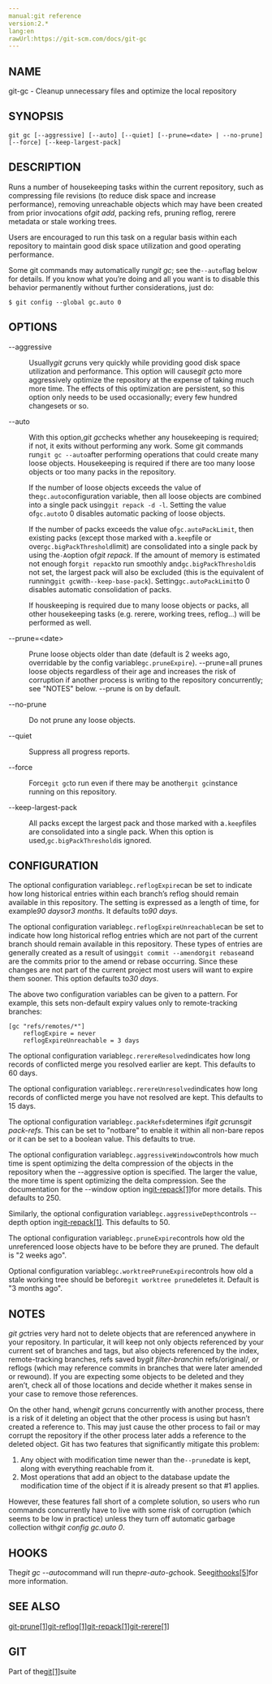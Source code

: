 ```yaml
---
manual:git reference
version:2.*
lang:en
rawUrl:https://git-scm.com/docs/git-gc
---
```



## NAME<a name="_name"></a>


git-gc - Cleanup unnecessary files and optimize the local repository





## SYNOPSIS<a name="_synopsis"></a>

```
git gc [--aggressive] [--auto] [--quiet] [--prune=<date> | --no-prune] [--force] [--keep-largest-pack]
```




## DESCRIPTION<a name="_description"></a>


Runs a number of housekeeping tasks within the current repository, such as compressing file revisions (to reduce disk space and increase performance), removing unreachable objects which may have been created from prior invocations of<em>git add</em>, packing refs, pruning reflog, rerere metadata or stale working trees.




Users are encouraged to run this task on a regular basis within each repository to maintain good disk space utilization and good operating performance.




Some git commands may automatically run<em>git gc</em>; see the`--auto`flag below for details. If you know what you’re doing and all you want is to disable this behavior permanently without further considerations, just do:



```
$ git config --global gc.auto 0
```





## OPTIONS<a name="_options"></a>
<dl><dt id='git-gc---aggressive'>--aggressive</dt><dd>

Usually<em>git gc</em>runs very quickly while providing good disk space utilization and performance. This option will cause<em>git gc</em>to more aggressively optimize the repository at the expense of taking much more time. The effects of this optimization are persistent, so this option only needs to be used occasionally; every few hundred changesets or so.

</dd><dt id='git-gc---auto'>--auto</dt><dd>

With this option,<em>git gc</em>checks whether any housekeeping is required; if not, it exits without performing any work. Some git commands run`git gc --auto`after performing operations that could create many loose objects. Housekeeping is required if there are too many loose objects or too many packs in the repository.



If the number of loose objects exceeds the value of the`gc.auto`configuration variable, then all loose objects are combined into a single pack using`git repack -d -l`. Setting the value of`gc.auto`to 0 disables automatic packing of loose objects.




If the number of packs exceeds the value of`gc.autoPackLimit`, then existing packs (except those marked with a`.keep`file or over`gc.bigPackThreshold`limit) are consolidated into a single pack by using the`-A`option of<em>git repack</em>. If the amount of memory is estimated not enough for`git repack`to run smoothly and`gc.bigPackThreshold`is not set, the largest pack will also be excluded (this is the equivalent of running`git gc`with`--keep-base-pack`). Setting`gc.autoPackLimit`to 0 disables automatic consolidation of packs.




If houskeeping is required due to many loose objects or packs, all other housekeeping tasks (e.g. rerere, working trees, reflog…​) will be performed as well.


</dd><dt id='git-gc---pruneltdategt'>--prune=&lt;date&gt;</dt><dd>

Prune loose objects older than date (default is 2 weeks ago, overridable by the config variable`gc.pruneExpire`). --prune=all prunes loose objects regardless of their age and increases the risk of corruption if another process is writing to the repository concurrently; see &quot;NOTES&quot; below. --prune is on by default.

</dd><dt id='git-gc---no-prune'>--no-prune</dt><dd>

Do not prune any loose objects.

</dd><dt id='git-gc---quiet'>--quiet</dt><dd>

Suppress all progress reports.

</dd><dt id='git-gc---force'>--force</dt><dd>

Force`git gc`to run even if there may be another`git gc`instance running on this repository.

</dd><dt id='git-gc---keep-largest-pack'>--keep-largest-pack</dt><dd>

All packs except the largest pack and those marked with a`.keep`files are consolidated into a single pack. When this option is used,`gc.bigPackThreshold`is ignored.

</dd></dl>



## CONFIGURATION<a name="_configuration"></a>


The optional configuration variable`gc.reflogExpire`can be set to indicate how long historical entries within each branch’s reflog should remain available in this repository. The setting is expressed as a length of time, for example<em>90 days</em>or<em>3 months</em>. It defaults to<em>90 days</em>.




The optional configuration variable`gc.reflogExpireUnreachable`can be set to indicate how long historical reflog entries which are not part of the current branch should remain available in this repository. These types of entries are generally created as a result of using`git commit --amend`or`git rebase`and are the commits prior to the amend or rebase occurring. Since these changes are not part of the current project most users will want to expire them sooner. This option defaults to<em>30 days</em>.




The above two configuration variables can be given to a pattern. For example, this sets non-default expiry values only to remote-tracking branches:



```
[gc "refs/remotes/*"]
	reflogExpire = never
	reflogExpireUnreachable = 3 days
```




The optional configuration variable`gc.rerereResolved`indicates how long records of conflicted merge you resolved earlier are kept. This defaults to 60 days.




The optional configuration variable`gc.rerereUnresolved`indicates how long records of conflicted merge you have not resolved are kept. This defaults to 15 days.




The optional configuration variable`gc.packRefs`determines if<em>git gc</em>runs<em>git pack-refs</em>. This can be set to &quot;notbare&quot; to enable it within all non-bare repos or it can be set to a boolean value. This defaults to true.




The optional configuration variable`gc.aggressiveWindow`controls how much time is spent optimizing the delta compression of the objects in the repository when the --aggressive option is specified. The larger the value, the more time is spent optimizing the delta compression. See the documentation for the --window option in[git-repack[1]](%5311  "")for more details. This defaults to 250.




Similarly, the optional configuration variable`gc.aggressiveDepth`controls --depth option in[git-repack[1]](%5311  ""). This defaults to 50.




The optional configuration variable`gc.pruneExpire`controls how old the unreferenced loose objects have to be before they are pruned. The default is &quot;2 weeks ago&quot;.




Optional configuration variable`gc.worktreePruneExpire`controls how old a stale working tree should be before`git worktree prune`deletes it. Default is &quot;3 months ago&quot;.





## NOTES<a name="_notes"></a>


<em>git gc</em>tries very hard not to delete objects that are referenced anywhere in your repository. In particular, it will keep not only objects referenced by your current set of branches and tags, but also objects referenced by the index, remote-tracking branches, refs saved by<em>git filter-branch</em>in refs/original/, or reflogs (which may reference commits in branches that were later amended or rewound). If you are expecting some objects to be deleted and they aren’t, check all of those locations and decide whether it makes sense in your case to remove those references.




On the other hand, when<em>git gc</em>runs concurrently with another process, there is a risk of it deleting an object that the other process is using but hasn’t created a reference to. This may just cause the other process to fail or may corrupt the repository if the other process later adds a reference to the deleted object. Git has two features that significantly mitigate this problem:



1. Any object with modification time newer than the`--prune`date is kept, along with everything reachable from it.
1. Most operations that add an object to the database update the modification time of the object if it is already present so that #1 applies.



However, these features fall short of a complete solution, so users who run commands concurrently have to live with some risk of corruption (which seems to be low in practice) unless they turn off automatic garbage collection with<em>git config gc.auto 0</em>.





## HOOKS<a name="_hooks"></a>


The<em>git gc --auto</em>command will run the<em>pre-auto-gc</em>hook. See[githooks[5]](%5492  "")for more information.





## SEE ALSO<a name="_see_also"></a>


[git-prune[1]](%5307  "")[git-reflog[1]](%2300  "")[git-repack[1]](%5311  "")[git-rerere[1]](%5330  "")





## GIT<a name="_git"></a>


Part of the[git[1]](%2248  "")suite





